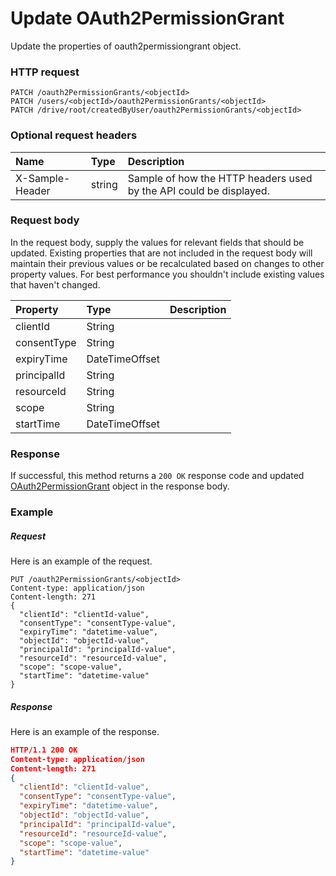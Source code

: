 # Update OAuth2PermissionGrant

Update the properties of oauth2permissiongrant object.
### HTTP request
```http
PATCH /oauth2PermissionGrants/<objectId>
PATCH /users/<objectId>/oauth2PermissionGrants/<objectId>
PATCH /drive/root/createdByUser/oauth2PermissionGrants/<objectId>
```
### Optional request headers
| Name       | Type | Description|
|:-----------|:------|:----------|
| X-Sample-Header  | string  | Sample of how the HTTP headers used by the API could be displayed.|

### Request body
In the request body, supply the values for relevant fields that should be updated. Existing properties that are not included in the request body will maintain their previous values or be recalculated based on changes to other property values. For best performance you shouldn't include existing values that haven't changed.

| Property	   | Type	|Description|
|:---------------|:--------|:----------|
|clientId|String||
|consentType|String||
|expiryTime|DateTimeOffset||
|principalId|String||
|resourceId|String||
|scope|String||
|startTime|DateTimeOffset||

### Response
If successful, this method returns a `200 OK` response code and updated [OAuth2PermissionGrant](../resources/oauth2permissiongrant.md) object in the response body.
### Example
##### Request
Here is an example of the request.
```http
PUT /oauth2PermissionGrants/<objectId>
Content-type: application/json
Content-length: 271
{
  "clientId": "clientId-value",
  "consentType": "consentType-value",
  "expiryTime": "datetime-value",
  "objectId": "objectId-value",
  "principalId": "principalId-value",
  "resourceId": "resourceId-value",
  "scope": "scope-value",
  "startTime": "datetime-value"
}
```
##### Response
Here is an example of the response.
```json
HTTP/1.1 200 OK
Content-type: application/json
Content-length: 271
{
  "clientId": "clientId-value",
  "consentType": "consentType-value",
  "expiryTime": "datetime-value",
  "objectId": "objectId-value",
  "principalId": "principalId-value",
  "resourceId": "resourceId-value",
  "scope": "scope-value",
  "startTime": "datetime-value"
}
```

<!-- uuid: f899c66d-14d2-4717-a03e-077db9d23651
2015-10-09 18:34:13 UTC -->